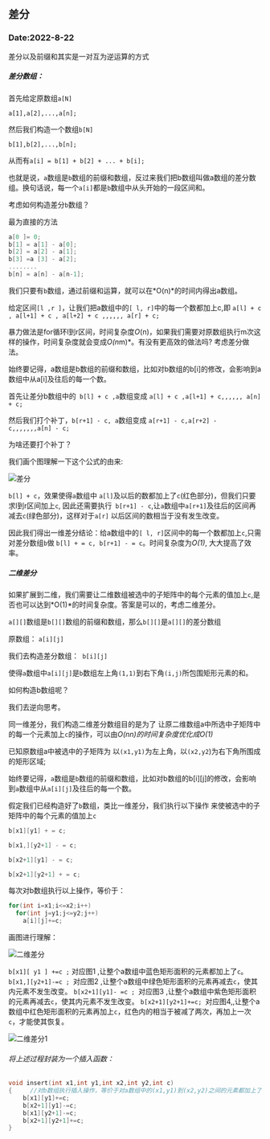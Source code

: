 ## 差分

### Date:2022-8-22

差分以及前缀和其实是一对互为逆运算的方式

##### 差分数组：

首先给定原数组`a[N]`

`a[1],a[2],...,a[n];`

然后我们构造一个数组`b[N]`

`b[1],b[2],...,b[n];`

从而有`a[i] = b[1] + b[2] + ... + b[i];`

也就是说，`a`数组是`b`数组的前缀和数组，反过来我们把b数组叫做a数组的差分数组。换句话说，每一个`a[i]`都是`b`数组中从头开始的一段区间和。

考虑如何构造差分`b`数组？

最为直接的方法

```C++
a[0 ]= 0;
b[1] = a[1] - a[0];
b[2] = a[2] - a[1];
b[3] =a [3] - a[2];
........
b[n] = a[n] - a[n-1];
```

我们只要有`b`数组，通过前缀和运算，就可以在*O(n)*的时间内得出a数组。



给定区间`[l ,r ]`，让我们把a数组中的`[ l, r]`中的每一个数都加上c,即 `a[l] + c , a[l+1] + c , a[l+2] + c ,,,,,, a[r] + c;`

暴力做法是for循环l到r区间，时间复杂度*O*(n)，如果我们需要对原数组执行m次这样的操作，时间复杂度就会变成*O(n*m)*。有没有更高效的做法吗? 考虑差分做法。

始终要记得，a数组是b数组的前缀和数组，比如对b数组的b[i]的修改，会影响到a数组中从a[i]及往后的每一个数。

首先让差分b数组中的` b[l] + c ,a`数组变成 `a[l] + c ,a[l+1] + c,,,,,, a[n] + c;`

然后我们打个补丁，`b[r+1] - c, a`数组变成 `a[r+1] - c,a[r+2] - c,,,,,,,a[n] - c;`

为啥还要打个补丁？

我们画个图理解一下这个公式的由来:

![差分](https://user-images.githubusercontent.com/53635655/188793796-6920f8ae-04b1-4216-b8f1-18b087d80199.png)


`b[l] + c`，效果使得`a`数组中 `a[l]`及以后的数都加上了`c`(红色部分)，但我们只要求l到r区间加上`c`, 因此还需要执行` b[r+1] - c`,让`a`数组中`a[r+1]`及往后的区间再减去`c`(绿色部分)，这样对于`a[r]` 以后区间的数相当于没有发生改变。

因此我们得出一维差分结论：给a数组中的`[ l, r]`区间中的每一个数都加上`c`,只需对差分数组`b`做 `b[l] + = c, b[r+1] - = c`。时间复杂度为*O(1)*, 大大提高了效率。

##### 二维差分

如果扩展到二维，我们需要让二维数组被选中的子矩阵中的每个元素的值加上`c`,是否也可以达到*O(1)*的时间复杂度。答案是可以的，考虑二维差分。

`a[][]`数组是`b[][]`数组的前缀和数组，那么`b[][]`是`a[][]`的差分数组

原数组： `a[i][j]`

我们去构造差分数组：` b[i][j]`

使得`a`数组中`a[i][j]`是`b`数组左上角`(1,1)`到右下角`(i,j)`所包围矩形元素的和。

如何构造b数组呢？

我们去逆向思考。

同一维差分，我们构造二维差分数组目的是为了 让原二维数组a中所选中子矩阵中的每一个元素加上`c`的操作，可以由*O(nn)*的时间复杂度优化成*O(1)*

已知原数组a中被选中的子矩阵为 以`(x1,y1)`为左上角，以`(x2,y2`)为右下角所围成的矩形区域;

始终要记得，`a`数组是`b`数组的前缀和数组，比如对b数组的b[i][j]的修改，会影响到`a`数组中从`a[i][j]`及往后的每一个数。

假定我们已经构造好了`b`数组，类比一维差分，我们执行以下操作
来使被选中的子矩阵中的每个元素的值加上`c`

```C++
b[x1][y1] + = c;

b[x1,][y2+1] - = c;

b[x2+1][y1] - = c;

b[x2+1][y2+1] + = c;
```

每次对b数组执行以上操作，等价于：

```C++
for(int i=x1;i<=x2;i++)
  for(int j=y1;j<=y2;j++)
    a[i][j]+=c;
```

画图进行理解：

![二维差分](https://user-images.githubusercontent.com/53635655/188793817-975f26c6-a4ce-437f-afad-ebaf879a1f9e.png)


`b[x1][ y1 ] +=c ;` 对应图1 ,让整个a数组中蓝色矩形面积的元素都加上了`c`。
`b[x1,][y2+1]-=c ; `对应图2 ,让整个a数组中绿色矩形面积的元素再减去`c`，使其内元素不发生改变。
`b[x2+1][y1]- =c ; `对应图3 ,让整个a数组中紫色矩形面积的元素再减去`c`，使其内元素不发生改变。
`b[x2+1][y2+1]+=c; `对应图4,,让整个a数组中红色矩形面积的元素再加上`c`，红色内的相当于被减了两次，再加上一次`c`，才能使其恢复。

![二维差分1](https://user-images.githubusercontent.com/53635655/188793837-b0e76e5e-8e78-4952-b626-0d916554540b.png)


###### 将上述过程封装为一个插入函数：

```C++
void insert(int x1,int y1,int x2,int y2,int c)
{     //对b数组执行插入操作，等价于对a数组中的(x1,y1)到(x2,y2)之间的元素都加上了c
    b[x1][y1]+=c;
    b[x2+1][y1]-=c;
    b[x1][y2+1]-=c;
    b[x2+1][y2+1]+=c;
}
```

